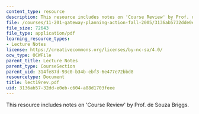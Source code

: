 ```yaml
---
content_type: resource
description: This resource includes notes on 'Course Review' by Prof. de Souza Briggs.
file: /courses/11-201-gateway-planning-action-fall-2005/3136ab5732dde0ebc604a88d1703feee_lect19rev.pdf
file_size: 72643
file_type: application/pdf
learning_resource_types:
- Lecture Notes
license: https://creativecommons.org/licenses/by-nc-sa/4.0/
ocw_type: OCWFile
parent_title: Lecture Notes
parent_type: CourseSection
parent_uid: 314fe87d-93c0-b34b-ebf3-6e477e72bbd8
resourcetype: Document
title: lect19rev.pdf
uid: 3136ab57-32dd-e0eb-c604-a88d1703feee
---
```

This resource includes notes on 'Course Review' by Prof. de Souza Briggs.